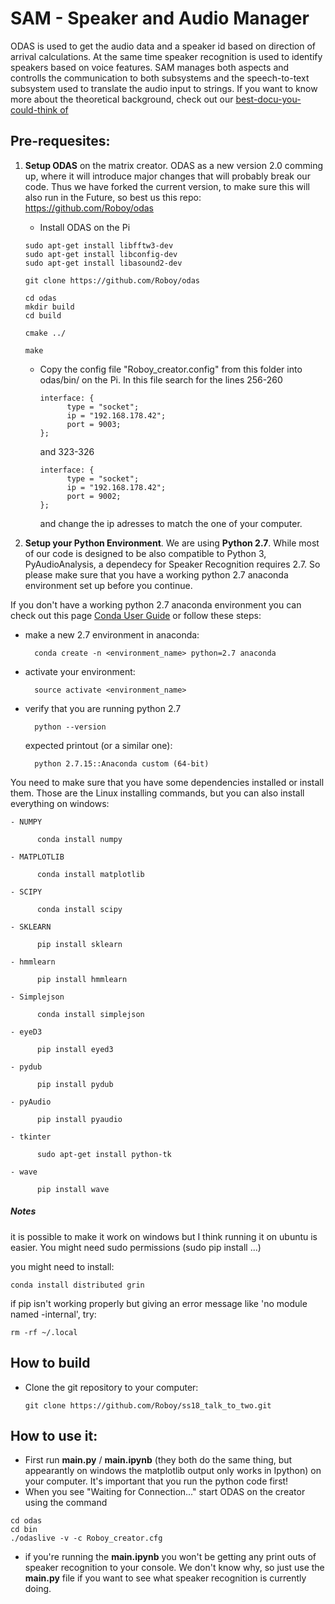 # SAM - Speaker and Audio Manager

ODAS is used to get the audio data and a speaker id based on direction of arrival calculations. At the same time speaker recognition is used to identify speakers based on voice features.
SAM manages both aspects and controlls the communication to both subsystems and the speech-to-text subsystem used to translate the audio input to strings.
If you want to know more about the theoretical background, check out our [best-docu-you-could-think of](https://devanthro.atlassian.net/wiki/spaces/SS18/pages/246546662/Best+Docu+you+could+think+of)



## Pre-requesites:

1. **Setup ODAS** on the matrix creator. ODAS as a new version 2.0 comming up, where it will introduce major changes that will probably break our code. Thus we have forked the current version, to make sure this will also run in the Future, so best us this repo: https://github.com/Roboy/odas
    - Install ODAS on the Pi
    ```
    sudo apt-get install libfftw3-dev
    sudo apt-get install libconfig-dev
    sudo apt-get install libasound2-dev
    ```

    ```
    git clone https://github.com/Roboy/odas

    cd odas
    mkdir build
    cd build

    cmake ../

    make
    ```
    - Copy the config file "Roboy_creator.config" from this folder into odas/bin/ on the Pi.
      In this file search for the lines 256-260

      ```
      interface: {
            type = "socket";
            ip = "192.168.178.42";
            port = 9003;
      };
      ```    
      and 323-326
      ```
      interface: {
            type = "socket";
            ip = "192.168.178.42";
            port = 9002;
      };
      ```   
      and change the ip adresses to match the one of your computer.

2. **Setup your Python Environment**. We are using **Python 2.7**. While most of our code is designed to be also compatible to Python 3, PyAudioAnalysis, a dependecy for Speaker Recognition requires 2.7. So please make sure that you have a working python 2.7 anaconda environment set up before you continue.

 If you don't have a working python 2.7 anaconda environment you can check out this page [Conda User Guide](https://conda.io/docs/user-guide/tasks/manage-python.html) or follow these steps:
  - make a new 2.7 environment in anaconda:

          conda create -n <environment_name> python=2.7 anaconda

  - activate your environment:

          source activate <environment_name>

  - verify that you are running python 2.7

          python --version

      expected printout (or a similar one):

          python 2.7.15::Anaconda custom (64-bit)

  You need to make sure that you have some dependencies installed or install them. Those are the Linux installing commands, but you can also install everything on windows:

    - NUMPY

          conda install numpy

    - MATPLOTLIB

          conda install matplotlib

    - SCIPY

          conda install scipy  

    - SKLEARN

          pip install sklearn

    - hmmlearn

          pip install hmmlearn

    - Simplejson

          conda install simplejson

    - eyeD3

          pip install eyed3

    - pydub

          pip install pydub

    - pyAudio

          pip install pyaudio

    - tkinter

          sudo apt-get install python-tk

    - wave

          pip install wave

##### Notes
it is possible to make it work on windows but I think running it on ubuntu is easier.
You might need sudo permissions (sudo pip install ...)

you might need to install:

    conda install distributed grin

if pip isn't working properly but giving an error message like 'no module named -internal', try:

    rm -rf ~/.local

## How to build
- Clone the git repository to your computer:

      git clone https://github.com/Roboy/ss18_talk_to_two.git




## How to use it:
- First run **main.py** / **main.ipynb** (they both do the same thing, but appearantly on windows the matplotlib output only works in Ipython) on your computer. It's important that you run the python code first!
- When you see "Waiting for Connection..." start ODAS on the creator using the command
```
cd odas
cd bin
./odaslive -v -c Roboy_creator.cfg
```
- if you're running the **main.ipynb** you won't be getting any print outs of speaker recognition to your console. We don't know why, so just use the **main.py** file if you want to see what speaker recognition is currently doing.
